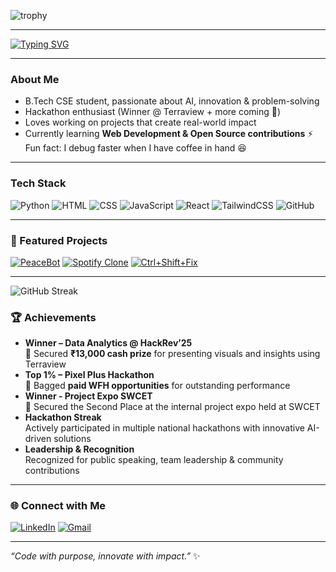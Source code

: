 ![trophy](https://github-profile-trophy.vercel.app/?username=zainabfatima097&theme=radical&no-frame=true&margin-w=5)

---
<!-- Typing animation -->
[![Typing SVG](https://readme-typing-svg.herokuapp.com?size=24&color=FF69B4&width=600&lines=Hi+there+👋,+I'm+Zainab+Fatima!;AI+Enthusiast+%7C+Hackathon+Explorer;Building+cool+things+with+code+🚀)](https://git.io/typing-svg)

---

### About Me
- B.Tech CSE student, passionate about AI, innovation & problem-solving  
- Hackathon enthusiast (Winner @ Terraview + more coming 🚀)  
- Loves working on projects that create real-world impact  
- Currently learning **Web Development & Open Source contributions**
⚡ Fun fact: I debug faster when I have coffee in hand 😆

---
### Tech Stack
![Python](https://img.shields.io/badge/Python-3776AB?style=for-the-badge&logo=python&logoColor=white)
![HTML](https://img.shields.io/badge/HTML5-E34F26?style=for-the-badge&logo=html5&logoColor=white)
![CSS](https://img.shields.io/badge/CSS3-1572B6?style=for-the-badge&logo=css3&logoColor=white)
![JavaScript](https://img.shields.io/badge/JavaScript-323330?style=for-the-badge&logo=javascript&logoColor=F7DF1E)
![React](https://img.shields.io/badge/React-20232A?style=for-the-badge&logo=react&logoColor=61DAFB)
![TailwindCSS](https://img.shields.io/badge/Tailwind_CSS-38B2AC?style=for-the-badge&logo=tailwind-css&logoColor=white)
![GitHub](https://img.shields.io/badge/GitHub-181717?style=for-the-badge&logo=github&logoColor=white)

---
### 📌 Featured Projects

[![PeaceBot](https://github-readme-stats.vercel.app/api/pin/?username=zainabfatima097&repo=PeaceBot&theme=radical)](https://github.com/zainabfatima097/PeaceBot.git)
[![Spotify Clone](https://github-readme-stats.vercel.app/api/pin/?username=zainabfatima097&repo=spotify-clone&theme=radical)](https://github.com/zainabfatima097/spotify-clone.git)
[![Ctrl+Shift+Fix](https://github-readme-stats.vercel.app/api/pin/?username=zainabfatima097&repo=zee&theme=radical)](https://github.com/zainabfatima097/zee.git)

---

![GitHub Streak](https://github-readme-streak-stats.herokuapp.com/?user=zainabfatima097&theme=radical)

### 🏆 Achievements
-  **Winner – Data Analytics @ HackRev’25**  
   🥇 Secured **₹13,000 cash prize** for presenting visuals and insights using Terraview  
- **Top 1% – Pixel Plus Hackathon**  
   🏅 Bagged **paid WFH opportunities** for outstanding performance
- **Winner - Project Expo SWCET**  
   🥈 Secured the Second Place at the internal project expo held at SWCET
- **Hackathon Streak**  
   Actively participated in multiple national hackathons with innovative AI-driven solutions  
- **Leadership & Recognition**  
   Recognized for public speaking, team leadership & community contributions  

---

### 🌐 Connect with Me
[![LinkedIn](https://img.shields.io/badge/LinkedIn-0A66C2?style=for-the-badge&logo=linkedin&logoColor=white)](https://www.linkedin.com/in/zainabfatima23) 
[![Gmail](https://img.shields.io/badge/Email-D14836?style=for-the-badge&logo=gmail&logoColor=white)](mailto:zainabfatima.rafi@gmail.com)

---
*“Code with purpose, innovate with impact.”* ✨











